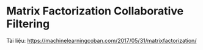 # Matrix Factorization Collaborative Filtering

Tài liệu: https://machinelearningcoban.com/2017/05/31/matrixfactorization/